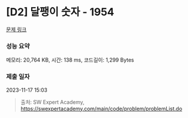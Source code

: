 # [D2] 달팽이 숫자 - 1954 

[문제 링크](https://swexpertacademy.com/main/code/problem/problemDetail.do?contestProbId=AV5PobmqAPoDFAUq) 

### 성능 요약

메모리: 20,764 KB, 시간: 138 ms, 코드길이: 1,299 Bytes

### 제출 일자

2023-11-17 15:03



> 출처: SW Expert Academy, https://swexpertacademy.com/main/code/problem/problemList.do